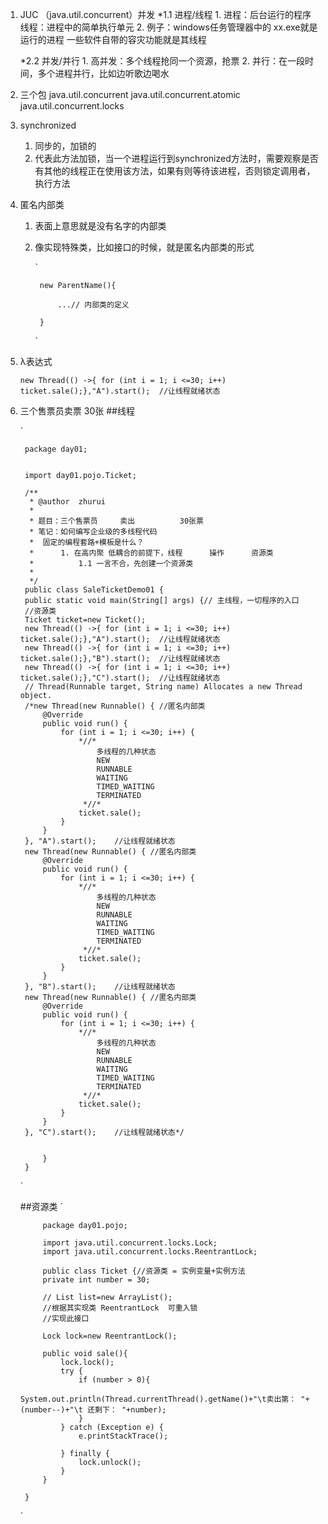 1. JUC （java.util.concurrent）并发
	*1.1 进程/线程
		1. 进程：后台运行的程序 线程：进程中的简单执行单元
		2. 例子：windows任务管理器中的 xx.exe就是运行的进程
			一些软件自带的容灾功能就是其线程
		
	*2.2 并发/并行
		1. 高并发：多个线程抢同一个资源，抢票
		2. 并行：在一段时间，多个进程并行，比如边听歌边喝水
2. 三个包
	java.util.concurrent
	java.util.concurrent.atomic
	java.util.concurrent.locks


3. synchronized
	1. 同步的，加锁的
	2. 代表此方法加锁，当一个进程运行到synchronized方法时，需要观察是否有其他的线程正在使用该方法，如果有则等待该进程，否则锁定调用者，执行方法

4. 匿名内部类
	1. 表面上意思就是没有名字的内部类
	2. 像实现特殊类，比如接口的时候，就是匿名内部类的形式
		
		`
			
			new ParentName(){
		
				...// 内部类的定义
		
			}
		`
5. λ表达式

    `new Thread(() ->{ for (int i = 1; i <=30; i++) ticket.sale();},"A").start();  //让线程就绪状态
     `

6. 三个售票员卖票  30张
	##线程

    `
		


		package day01;


		import day01.pojo.Ticket;
		
		/**
		 * @author  zhurui
		 *
		 * 题目：三个售票员     卖出          30张票
		 * 笔记：如何编写企业级的多线程代码
		 *  固定的编程套路+模板是什么？
		 *      1. 在高内聚 低耦合的前提下，线程      操作      资源类
		 *          1.1 一言不合，先创建一个资源类
		 *
		 */
		public class SaleTicketDemo01 {
    	public static void main(String[] args) {// 主线程，一切程序的入口
        //资源类
        Ticket ticket=new Ticket();
        new Thread(() ->{ for (int i = 1; i <=30; i++) ticket.sale();},"A").start();  //让线程就绪状态
        new Thread(() ->{ for (int i = 1; i <=30; i++) ticket.sale();},"B").start();  //让线程就绪状态
        new Thread(() ->{ for (int i = 1; i <=30; i++) ticket.sale();},"C").start();  //让线程就绪状态
        // Thread(Runnable target, String name) Allocates a new Thread object.
        /*new Thread(new Runnable() { //匿名内部类
            @Override
            public void run() {
                for (int i = 1; i <=30; i++) {
                    *//*
                        多线程的几种状态
                        NEW
                        RUNNABLE
                        WAITING
                        TIMED_WAITING
                        TERMINATED
                     *//*
                    ticket.sale();
                }
            }
        }, "A").start();    //让线程就绪状态
        new Thread(new Runnable() { //匿名内部类
            @Override
            public void run() {
                for (int i = 1; i <=30; i++) {
                    *//*
                        多线程的几种状态
                        NEW
                        RUNNABLE
                        WAITING
                        TIMED_WAITING
                        TERMINATED
                     *//*
                    ticket.sale();
                }
            }
        }, "B").start();    //让线程就绪状态
        new Thread(new Runnable() { //匿名内部类
            @Override
            public void run() {
                for (int i = 1; i <=30; i++) {
                    *//*
                        多线程的几种状态
                        NEW
                        RUNNABLE
                        WAITING
                        TIMED_WAITING
                        TERMINATED
                     *//*
                    ticket.sale();
                }
            }
        }, "C").start();    //让线程就绪状态*/


    		}
		}



	`

	##资源类
	`
			
			package day01.pojo;

			import java.util.concurrent.locks.Lock;
			import java.util.concurrent.locks.ReentrantLock;
			
			public class Ticket {//资源类 = 实例变量+实例方法
		    private int number = 30;
		
		    // List list=new ArrayList();
		    //根据其实现类 ReentrantLock  可重入锁
		    //实现此接口
		
		    Lock lock=new ReentrantLock();
		
		    public void sale(){
		        lock.lock();
		        try {
		            if (number > 0){
		                System.out.println(Thread.currentThread().getName()+"\t卖出第： "+(number--)+"\t 还剩下： "+number);
		            }
		        } catch (Exception e) {
		            e.printStackTrace();
		
		        } finally {
		            lock.unlock();
		        }
		    }
		
		}


	`
